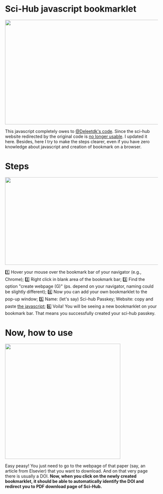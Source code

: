 # Sci-Hub javascript bookmarklet
<a href="https://sm.ms/image/kKwFNht7mesITnj" target="_blank"><img src="https://i.loli.net/2020/09/23/kKwFNht7mesITnj.png" width="517" height="345" /></a>

This javascript completely owes to [@Deleetdk's code](https://github.com/Deleetdk/scihub_doi_bookmarklet/blob/master/code.js). Since the sci-hub website redirected by the original code is [no longer usable](https://twitter.com/Sci_Hub/status/1308407854559358979?s=20). I updated it here. Besides, here I try to make the steps clearer, even if you have zero knowledge about javascript and creation of bookmark on a browser.

# Steps
<a href="https://sm.ms/image/NWEcBUMZXTdSaKY" target="_blank"><img src="https://i.loli.net/2020/09/23/NWEcBUMZXTdSaKY.png" width="522" height="289" /></a>

1️⃣ Hover your mouse over the bookmark bar of your navigator (e.g., Chrome);
2️⃣ Right click in blank area of the bookmark bar;
3️⃣ Find the option "create webpage (G)" (ps. depend on your navigator, naming could be slightly different);
4️⃣ Now you can add your own bookmarklet to the pop-up window;
5️⃣ Name: (let's say) Sci-hub Passkey; Website: copy and paste [the javascript](https://github.com/ygjose/Sci_hub-javascript-bookmarklet/blob/master/Sci-hub%20Passkey.js);
6️⃣ Voila! You will be seeing a new bookmarklet on your bookmark bar. That means you successfully created your sci-hub passkey.

# Now, how to use
<a href="https://sm.ms/image/1JTOCv2MZbP5Yuk" target="_blank"><img src="https://i.loli.net/2020/09/23/1JTOCv2MZbP5Yuk.png" width="380" height="380" /></a>

Easy peasy! You just need to go to the webpage of that paper (say, an article from Elsevier) that you want to download. And on that very page there is usually a DOI. **Now, when you click on the newly created bookmarklet, it should be able to automatically identify the DOI and redirect you to PDF download page of Sci-Hub.**
